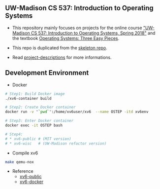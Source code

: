 UW-Madison CS 537: Introduction to Operating Systems
---
* This repository mainly focuses on projects for the online course ["UW-Madison CS 537: Introduction to Operating Systems, Spring 2018"](https://pages.cs.wisc.edu/~remzi/Classes/537/Spring2018/) and the textbook [Operating Systems: Three Easy Pieces](https://pages.cs.wisc.edu/~remzi/OSTEP/).

* This repo is duplicated from the [skeleton repo](https://github.com/kevin85421/OSTEP).

* Read [project-descriptions](project-descriptions.md) for more informations.

Development Environment
---
* Docker
```sh
# Step1: Build Docker image
./xv6-container build

# Step2: Create Docker container
docker run -v "`pwd`":/home/xv6user/xv6  --name OSTEP -itd xv6env

# Step3: Enter Docker container
docker exec -it OSTEP bash

# Step4:
# * xv6-public # (MIT version)
# * xv6-wisc   # (UW-Madison refactor version)
```
* Compile xv6
```sh
make qemu-nox
```
* Reference
  * [xv6-public](https://github.com/mit-pdos/xv6-public/tree/master)
  * [xv6-docker](https://github.com/jrodal98/xv6-docker)
